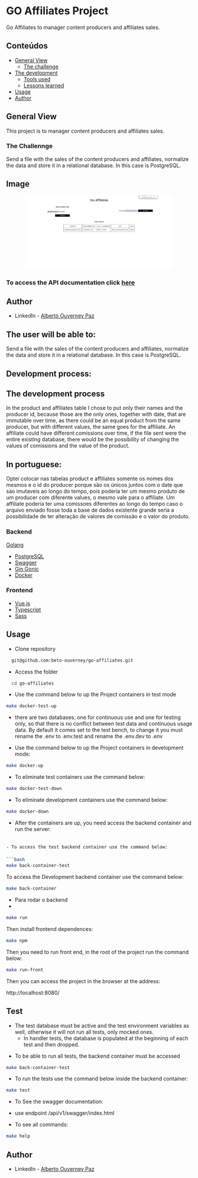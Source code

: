 # GO Affiliates Project #

Go Affiliates to manager content producers and affiliates sales.

## Conteúdos

- [General View](#general-view)
    - [The challenge](#the-chalenge)
- [The development](#the-development-process)
    - [Tools used](#tools-used)
    - [Lessons learned](#lessons-learned)
- [Usage](#usage)
- [Author](#author)

## General View

This project is to manager content producers and affiliates sales.

### The Challennge

Send a file with the sales of the content producers and affiliates, normalize the data and store it in a
relational database. In this case is PostgreSQL.

## Image

<div align="center">
  <img width="400px" height="200px" src="./img/front.png" />
</div>

### To access the API documentation click [here](https://github.com/beto-ouverney/go-affiliates/tree/desafio/backend)

## Author

- LinkedIn - [Alberto Ouverney Paz](https://www.linkedin.com/in/beto-ouverney-paz/)

## The user will be able to:

Send a file with the sales of the content producers and affiliates, normalize the data and store it in a
relational database. In this case is PostgreSQL.

## Development process:

## The development process

In the product and affiliates table I chose to put only their names and the producer id, because those are the only ones,
together with date, that are immutable over time, as there could be an equal product from the same producer,
but with different values, the same goes for the affiliate. An affiliate could have different comissions over time,
if the file sent were the entire existing database, there would be the possibility of changing the values of comissions
and the value of the product.


## In portuguese:

Optei colocar nas tabelas product e affiliates somente os nomes dos mesmos e o id do producer porque são
os únicos juntos com o date que sao imutaveis ao longo do tempo, pois poderia ter um mesmo produto de um producer com
diferente values, o mesmo vale para o affiliate. Um affiliate poderia ter uma comissoes diferentes
ao longo do tempo caso o arquivo enviado fosse toda a base de dados existente grande seria a possibilidade de
ter alteração de valores de comissão e o valor do produto.


### Backend

[Golang](https://golang.org/)
- [PostgreSQL](https://www.postgresql.org/)
- [Swagger](https://swagger.io/)
- [Gin Gonic](https://github.com/gin-gonic/gin)
- [Docker](https://www.docker.com/)

### Frontend

- [Vue.js](https://vuejs.org/)
- [Typescript](https://www.typescriptlang.org/)
- [Sass](https://sass-lang.com/)

## Usage

- Clone repository
```bash
  git@github.com:beto-ouverney/go-affiliates.git
```

- Access the folder
```bash
  cd go-affiliates
```

- Use the command below to up the Project containers in test mode
```bash
make docker-test-up
```
- there are two databases, one for continuous use and one for testing only,
  so that there is no conflict between test data and continuous usage data.
  By default it comes set to the test bench, to change it 
  you must rename the .env to .env.test and rename the .env.dev to .env

- Use the command below to up the Project containers in development mode:
```bash
make docker-up
```
- To eliminate test containers use the command below:

```bash
make docker-test-down
```

- To eliminate development containers use the command below:

```bash
make docker-down
```

- After the containers are up, you need access the backend container and run the server:

```bash

- To access the test backend container use the command below:

```bash
make back-container-test
```

To access the Development backend container use the command below:

```bash
make back-container
```

- Para rodar o backend
-
```bash
make run
```

Then install frontend dependences:

```bash
make npm
```

Then you need to run front end, in the root of the project run the command below:

```bash
make run-front
```
Then you can access the project in the browser at the address:

http://localhost:8080/

## Test

* The test database must be active and the test environment variables as well, otherwise it will not run all tests, only mocked ones.
  - In handler tests, the database is populated at the beginning of each test and then dropped.

- To be able to run all tests, the backend container must be accessed
```bash
make back-container-test
```

- To run the tests use the command below inside the backend container:

```bash
make test
```

- To See the swagger documentation:
* use endpoint /api/v1/swagger/index.html

- To see all commands:

```bash
make help
```

## Author

- LinkedIn - [Alberto Ouverney Paz](https://www.linkedin.com/in/beto-ouverney-paz/)
